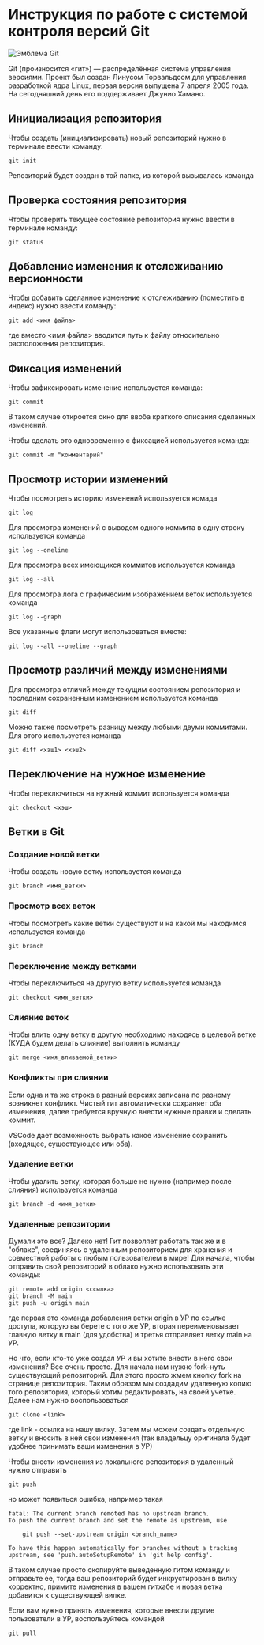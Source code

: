 # **Инструкция по работе с системой контроля версий Git**

![Эмблема Git](git.jpg)

Git (произносится «гит») — распределённая система управления версиями. Проект был создан Линусом Торвальдсом для управления разработкой ядра Linux, первая версия выпущена 7 апреля 2005 года. На сегодняшний день его поддерживает Джунио Хамано.

## Инициализация репозитория

Чтобы создать (инициализировать) новый репозиторий нужно в терминале ввести команду:

    git init

Репозиторий будет создан в той папке, из которой вызывалась команда

## Проверка состояния репозитория

Чтобы проверить текущее состояние репозитория нужно ввести в терминале команду:

    git status

## Добавление изменения к отслеживанию версионности

Чтобы добавить сделанное изменение к отслеживанию (поместить в индекс) нужно ввести команду:

    git add <имя файла>

где вместо <имя файла> вводится путь к файлу относительно расположения репозитория.

## Фиксация изменений

Чтобы зафиксировать изменение используется команда:

    git commit

В таком случае откроется окно для ввоба краткого описания сделанных изменений.

Чтобы сделать это одновременно с фиксацией используется команда:

    git commit -m "комментарий"

## Просмотр истории изменений

Чтобы посмотреть историю изменений используется комада

    git log

Для просмотра изменений с выводом одного коммита в одну строку используется команда

    git log --oneline

Для просмотра всех имеющихся коммитов используется команда

    git log --all

Для просмотра лога с графическим изображением веток используется команда

    git log --graph

Все указанные флаги могут использоваться вместе:

    git log --all --oneline --graph

## Просмотр различий между изменениями

Для просмотра отличий между текущим состоянием репозитория и последним сохраненным изменением используется команда

    git diff

Можно также посмотреть разницу между любыми двуми коммитами. Для этого используется команда

    git diff <хэш1> <хэш2>

## Переключение на нужное изменение

Чтобы переключиться на нужный коммит используется команда

    git checkout <хэш>

## Ветки в Git

### Создание новой ветки

Чтобы создать новую ветку используется команда

    git branch <имя_ветки>

### Просмотр всех веток

Чтобы посмотреть какие ветки существуют и на какой мы находимся используется команда

    git branch

### Переключение между ветками

Чтобы переключиться на другую ветку используется команда

    git checkout <имя_ветки>

### Слияние веток

Чтобы влить одну ветку в другую необходимо находясь в целевой ветке (КУДА будем делать слияние) выполнить команду

    git merge <имя_вливаемой_ветки>

### Конфликты при слиянии

Если одна и та же строка в разный версиях записана по разному возникнет конфликт.
Чистый гит автоматически сохраняет оба изменения, далее требуется вручную внести нужные правки и сделать коммит.

VSСode дает возможность выбрать какое изменение сохранить (входящее, существующее или оба).

### Удаление ветки

Чтобы удалить ветку, которая больше не нужно (например после слияния) используется команда

    git branch -d <имя_ветки>

### Удаленные репозитории

Думали это все? Далеко нет! Гит позволяет работать так же и в "облаке", соединяясь с удаленным репозиторием для хранения и совместной работы с любым пользователем в мире! Для начала, чтобы отправить свой репозиторий в облако нужно использовать эти команды: 

    git remote add origin <ссылка>
    git branch -M main
    git push -u origin main

где первая это команда добавления ветки origin в УР по ссылке доступа, которую вы берете с того же УР, вторая переименовывает главную ветку в main (для удобства) и третья отправляет ветку main на УР.

Но что, если кто-то уже создал УР и вы хотите внести в него свои изменения? Все очень просто. Для начала нам нужно fork-нуть существующий репозиторий. Для этого просто жмем кнопку fork на странице репозитория. Таким образом мы создадим удаленную копию того репозитория, который хотим редактировать, на своей учетке. Далее нам нужно воспользоваться

    git clone <link>

где link - ссылка на нашу вилку.
Затем мы можем создать отдельную ветку и вносить в ней свои изменения (так владельцу оригинала будет удобнее принимать ваши изменения в УР)

Чтобы внести изменения из локального репозитория в удаленный нужно отправить 

    git push

но может появиться ошибка, например такая

    fatal: The current branch remoted has no upstream branch.
    To push the current branch and set the remote as upstream, use

        git push --set-upstream origin <branch_name>

    To have this happen automatically for branches without a tracking
    upstream, see 'push.autoSetupRemote' in 'git help config'.

В таком случае просто скопируйте выведенную гитом команду и отправьте ее, тогда ваш репозиторий будет инкрустирован в вилку корректно, примите изменения в вашем гитхабе и новая ветка добавится к существующей вилке.

Если вам нужно принять изменения, которые внесли другие пользователи в УР, воспользуйтесь командой

    git pull

